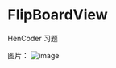 # FlipBoardView
HenCoder 习题


图片：
 ![image](https://github.com/LGD2009/FlipBoardView/blob/images/GIF.gif)
